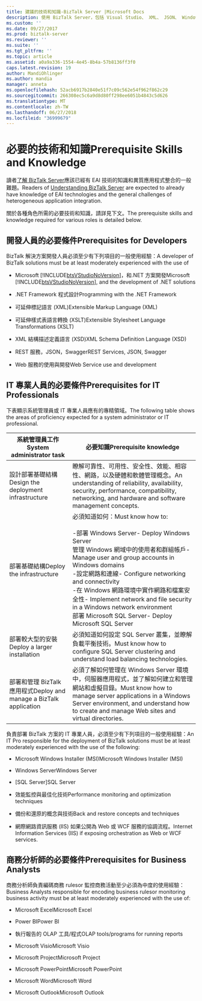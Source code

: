 ```yaml
---
title: 建議的技術和知識-BizTalk Server |Microsoft Docs
description: 使用 BizTalk Server，包括 Visual Studio、 XML、 JSON、 Windows Server、 SQL Server、 效能、 高可用性和更多的知識時，建議開發人員、 IT 專業人員和商務 analysists 體驗。
ms.custom: ''
ms.date: 09/27/2017
ms.prod: biztalk-server
ms.reviewer: ''
ms.suite: ''
ms.tgt_pltfrm: ''
ms.topic: article
ms.assetid: a0a9a336-1554-4e45-8b4a-57b8136ff3f0
caps.latest.revision: 19
author: MandiOhlinger
ms.author: mandia
manager: anneta
ms.openlocfilehash: 52acb6917b2840e51f7c09c562e54f962f862c29
ms.sourcegitcommit: 266308ec5c6a9d8d80ff298ee6051b4843c5d626
ms.translationtype: MT
ms.contentlocale: zh-TW
ms.lasthandoff: 06/27/2018
ms.locfileid: "36999679"
---
```

# <a name="prerequisite-skills-and-knowledge"></a><span data-ttu-id="9e702-103">必要的技術和知識</span><span class="sxs-lookup"><span data-stu-id="9e702-103">Prerequisite Skills and Knowledge</span></span>
<span data-ttu-id="9e702-104">讀者[了解 BizTalk Server](../core/understanding-biztalk-server.md)應該已經有 EAI 技術的知識和異質應用程式整合的一般難題。</span><span class="sxs-lookup"><span data-stu-id="9e702-104">Readers of [Understanding BizTalk Server](../core/understanding-biztalk-server.md) are expected to already have knowledge of EAI technologies and the general challenges of heterogeneous application integration.</span></span>  
  
 <span data-ttu-id="9e702-105">關於各種角色所需的必要技術和知識，請詳見下文。</span><span class="sxs-lookup"><span data-stu-id="9e702-105">The prerequisite skills and knowledge required for various roles is detailed below.</span></span>  
  
## <a name="prerequisites-for-developers"></a><span data-ttu-id="9e702-106">開發人員的必要條件</span><span class="sxs-lookup"><span data-stu-id="9e702-106">Prerequisites for Developers</span></span>  
 <span data-ttu-id="9e702-107">BizTalk 解決方案開發人員必須至少有下列項目的一般使用經驗：</span><span class="sxs-lookup"><span data-stu-id="9e702-107">A developer of BizTalk solutions must be at least moderately experienced with the use of</span></span>  
  
- <span data-ttu-id="9e702-108">Microsoft [!INCLUDE[btsVStudioNoVersion](../includes/btsvstudionoversion-md.md)]，和.NET 方案開發</span><span class="sxs-lookup"><span data-stu-id="9e702-108">Microsoft [!INCLUDE[btsVStudioNoVersion](../includes/btsvstudionoversion-md.md)], and the development of .NET solutions</span></span>  
  
- <span data-ttu-id="9e702-109">.NET Framework 程式設計</span><span class="sxs-lookup"><span data-stu-id="9e702-109">Programming with the .NET Framework</span></span>  
  
- <span data-ttu-id="9e702-110">可延伸標記語言 (XML)</span><span class="sxs-lookup"><span data-stu-id="9e702-110">Extensible Markup Language (XML)</span></span>  
  
- <span data-ttu-id="9e702-111">可延伸樣式表語言轉換 (XSLT)</span><span class="sxs-lookup"><span data-stu-id="9e702-111">Extensible Stylesheet Language Transformations (XSLT)</span></span>  
  
- <span data-ttu-id="9e702-112">XML 結構描述定義語言 (XSD)</span><span class="sxs-lookup"><span data-stu-id="9e702-112">XML Schema Definition Language (XSD)</span></span>  

- <span data-ttu-id="9e702-113">REST 服務，JSON，Swagger</span><span class="sxs-lookup"><span data-stu-id="9e702-113">REST Services, JSON, Swagger</span></span>
  
- <span data-ttu-id="9e702-114">Web 服務的使用與開發</span><span class="sxs-lookup"><span data-stu-id="9e702-114">Web Service use and development</span></span>  
  
## <a name="prerequisites-for-it-professionals"></a><span data-ttu-id="9e702-115">IT 專業人員的必要條件</span><span class="sxs-lookup"><span data-stu-id="9e702-115">Prerequisites for IT Professionals</span></span>  
 <span data-ttu-id="9e702-116">下表顯示系統管理員或 IT 專業人員應有的專精領域。</span><span class="sxs-lookup"><span data-stu-id="9e702-116">The following table shows the areas of proficiency expected for a system administrator or IT professional.</span></span>  
  
|<span data-ttu-id="9e702-117">系統管理員工作</span><span class="sxs-lookup"><span data-stu-id="9e702-117">System administrator task</span></span>|<span data-ttu-id="9e702-118">必要知識</span><span class="sxs-lookup"><span data-stu-id="9e702-118">Prerequisite knowledge</span></span>|  
|-------------------------------|----------------------------|  
|<span data-ttu-id="9e702-119">設計部署基礎結構</span><span class="sxs-lookup"><span data-stu-id="9e702-119">Design the deployment infrastructure</span></span>|<span data-ttu-id="9e702-120">瞭解可靠性、可用性、安全性、效能、相容性、網路，以及硬體和軟體管理概念。</span><span class="sxs-lookup"><span data-stu-id="9e702-120">An understanding of reliability, availability, security, performance, compatibility, networking, and hardware and software management concepts.</span></span>|  
|<span data-ttu-id="9e702-121">部署基礎結構</span><span class="sxs-lookup"><span data-stu-id="9e702-121">Deploy the infrastructure</span></span>|<span data-ttu-id="9e702-122">必須知道如何：</span><span class="sxs-lookup"><span data-stu-id="9e702-122">Must know how to:</span></span><br /><br /> <span data-ttu-id="9e702-123">-部署 Windows Server</span><span class="sxs-lookup"><span data-stu-id="9e702-123">-   Deploy Windows Server</span></span><br /><span data-ttu-id="9e702-124">管理 Windows 網域中的使用者和群組帳戶</span><span class="sxs-lookup"><span data-stu-id="9e702-124">-   Manage user and group accounts in Windows domains</span></span><br /><span data-ttu-id="9e702-125">-設定網路和連線</span><span class="sxs-lookup"><span data-stu-id="9e702-125">-   Configure networking and connectivity</span></span><br /><span data-ttu-id="9e702-126">-在 Windows 網路環境中實作網路和檔案安全性</span><span class="sxs-lookup"><span data-stu-id="9e702-126">-   Implement network and file security in a Windows network environment</span></span><br /><span data-ttu-id="9e702-127">部署 Microsoft SQL Server</span><span class="sxs-lookup"><span data-stu-id="9e702-127">-   Deploy Microsoft SQL Server</span></span>|  
|<span data-ttu-id="9e702-128">部署較大型的安裝</span><span class="sxs-lookup"><span data-stu-id="9e702-128">Deploy a larger installation</span></span>|<span data-ttu-id="9e702-129">必須知道如何設定 SQL Server 叢集，並瞭解負載平衡技術。</span><span class="sxs-lookup"><span data-stu-id="9e702-129">Must know how to configure SQL Server clustering and understand load balancing technologies.</span></span>|  
|<span data-ttu-id="9e702-130">部署和管理 BizTalk 應用程式</span><span class="sxs-lookup"><span data-stu-id="9e702-130">Deploy and manage a BizTalk application</span></span>|<span data-ttu-id="9e702-131">必須了解如何管理在 Windows Server 環境中，伺服器應用程式，並了解如何建立和管理網站和虛擬目錄。</span><span class="sxs-lookup"><span data-stu-id="9e702-131">Must know how to manage server applications in a Windows Server environment, and understand how to create and manage Web sites and virtual directories.</span></span>|  
  
 <span data-ttu-id="9e702-132">負責部署 BizTalk 方案的 IT 專業人員，必須至少有下列項目的一般使用經驗：</span><span class="sxs-lookup"><span data-stu-id="9e702-132">An IT Pro responsible for the deployment of BizTalk solutions must be at least moderately experienced with the use of the following:</span></span>  
  
-   <span data-ttu-id="9e702-133">Microsoft Windows Installer (MSI)</span><span class="sxs-lookup"><span data-stu-id="9e702-133">Microsoft Windows Installer (MSI)</span></span>  
  
-   <span data-ttu-id="9e702-134">Windows Server</span><span class="sxs-lookup"><span data-stu-id="9e702-134">Windows Server</span></span>  
  
-   <span data-ttu-id="9e702-135">[SQL Server]</span><span class="sxs-lookup"><span data-stu-id="9e702-135">SQL Server</span></span>  
  
-   <span data-ttu-id="9e702-136">效能監控與最佳化技術</span><span class="sxs-lookup"><span data-stu-id="9e702-136">Performance monitoring and optimization techniques</span></span>  
  
-   <span data-ttu-id="9e702-137">備份和還原的概念與技術</span><span class="sxs-lookup"><span data-stu-id="9e702-137">Back and restore concepts and techniques</span></span>  
  
-   <span data-ttu-id="9e702-138">網際網路資訊服務 (IIS) 如果公開為 Web 或 WCF 服務的協調流程。</span><span class="sxs-lookup"><span data-stu-id="9e702-138">Internet Information Services (IIS) if exposing orchestration as Web or WCF services.</span></span>  
  
## <a name="prerequisites-for-business-analysts"></a><span data-ttu-id="9e702-139">商務分析師的必要條件</span><span class="sxs-lookup"><span data-stu-id="9e702-139">Prerequisites for Business Analysts</span></span>  
 <span data-ttu-id="9e702-140">商務分析師負責編碼商務 rulesor 監控商務活動至少必須為中度的使用經驗：</span><span class="sxs-lookup"><span data-stu-id="9e702-140">Business Analysts responsible for encoding business rulesor monitoring business activity must be at least moderately experienced with the use of:</span></span> 
  
-   <span data-ttu-id="9e702-141">Microsoft Excel</span><span class="sxs-lookup"><span data-stu-id="9e702-141">Microsoft Excel</span></span>  

-   <span data-ttu-id="9e702-142">Power BI</span><span class="sxs-lookup"><span data-stu-id="9e702-142">Power BI</span></span>
  
-   <span data-ttu-id="9e702-143">執行報告的 OLAP 工具/程式</span><span class="sxs-lookup"><span data-stu-id="9e702-143">OLAP tools/programs for running reports</span></span>  
  
-   <span data-ttu-id="9e702-144">Microsoft Visio</span><span class="sxs-lookup"><span data-stu-id="9e702-144">Microsoft Visio</span></span>  
  
-   <span data-ttu-id="9e702-145">Microsoft Project</span><span class="sxs-lookup"><span data-stu-id="9e702-145">Microsoft Project</span></span>  
  
-   <span data-ttu-id="9e702-146">Microsoft PowerPoint</span><span class="sxs-lookup"><span data-stu-id="9e702-146">Microsoft PowerPoint</span></span>  
  
-   <span data-ttu-id="9e702-147">Microsoft Word</span><span class="sxs-lookup"><span data-stu-id="9e702-147">Microsoft Word</span></span>  
  
-   <span data-ttu-id="9e702-148">Microsoft Outlook</span><span class="sxs-lookup"><span data-stu-id="9e702-148">Microsoft Outlook</span></span>  
